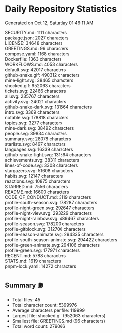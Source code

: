 # Daily Repository Statistics 
Generated on Oct 12, Saturday 01:46:11 AM  

SECURITY.md: 1111 characters  
package.json: 2027 characters  
LICENSE: 34648 characters  
GREETINGS.md: 96 characters  
compose.yaml: 1168 characters  
Dockerfile: 1363 characters  
WORKFLOWS.md: 4053 characters  
default.svg: 42017 characters  
github-snake.gif: 490312 characters  
mine-light.svg: 38465 characters  
shocked.gif: 952063 characters  
tickets.svg: 22466 characters  
all.svg: 235767 characters  
activity.svg: 24021 characters  
github-snake-dark.svg: 131564 characters  
intro.svg: 3369 characters  
notable.svg: 178818 characters  
topics.svg: 3277 characters  
mine-dark.svg: 38492 characters  
people.svg: 39834 characters  
summary.svg: 28078 characters  
starlists.svg: 8497 characters  
languages.svg: 16339 characters  
github-snake-light.svg: 131564 characters  
achievements.svg: 38311 characters  
lines-of-code.svg: 3308 characters  
stargazers.svg: 51608 characters  
habits.svg: 12147 characters  
reactions.svg: 10875 characters  
STARRED.md: 7556 characters  
README.md: 16600 characters  
CODE_OF_CONDUCT.md: 3119 characters  
profile-south-season.svg: 178287 characters  
profile-night-green.svg: 292647 characters  
profile-night-view.svg: 293229 characters  
profile-night-rainbow.svg: 489467 characters  
profile-season.svg: 178200 characters  
profile-gitblock.svg: 312700 characters  
profile-season-animate.svg: 294335 characters  
profile-south-season-animate.svg: 294422 characters  
profile-green-animate.svg: 294106 characters  
profile-green.svg: 177971 characters  
RECENT.md: 5788 characters  
STATS.md: 1619 characters  
pnpm-lock.yaml: 14272 characters  

## Summary ⛽  
- Total files: 45  
- Total character count: 5399976  
- Average characters per file: 119999  
- Largest file: shocked.gif (952063 characters)  
- Smallest file: GREETINGS.md (96 characters)  
- Total word count: 279066  
